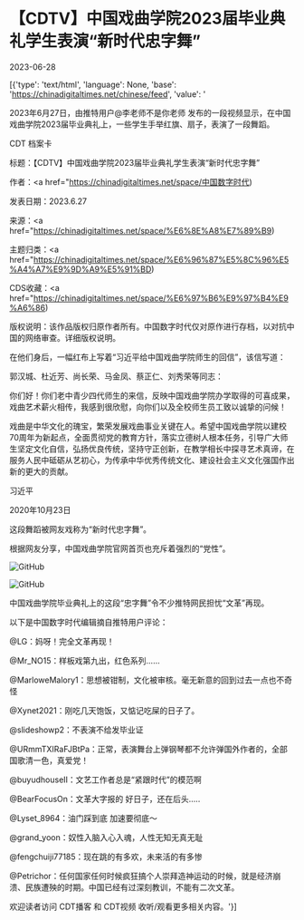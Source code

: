 # 【CDTV】中国戏曲学院2023届毕业典礼学生表演“新时代忠字舞”

2023-06-28

[{'type': 'text/html', 'language': None, 'base': 'https://chinadigitaltimes.net/chinese/feed', 'value': '

2023年6月27日，由推特用户@李老师不是你老师 发布的一段视频显示，在中国戏曲学院2023届毕业典礼上，一些学生手举红旗、扇子，表演了一段舞蹈。



CDT 档案卡

标题：【CDTV】中国戏曲学院2023届毕业典礼学生表演“新时代忠字舞”

作者：<a href="https://chinadigitaltimes.net/space/中国数字时代)

发表日期：2023.6.27

来源：<a href="https://chinadigitaltimes.net/space/%E6%8E%A8%E7%89%B9)

主题归类：<a href="https://chinadigitaltimes.net/space/%E6%96%87%E5%8C%96%E5%A4%A7%E9%9D%A9%E5%91%BD)

CDS收藏：<a href="https://chinadigitaltimes.net/space/%E6%97%B6%E9%97%B4%E9%A6%86)

版权说明：该作品版权归原作者所有。中国数字时代仅对原作进行存档，以对抗中国的网络审查。详细版权说明。





在他们身后，一幅红布上写着“习近平给中国戏曲学院师生的回信”，该信写道：



郭汉城、杜近芳、尚长荣、马金凤、蔡正仁、刘秀荣等同志：

你们好！你们老中青少四代师生的来信，反映中国戏曲学院办学取得的可喜成果，戏曲艺术薪火相传，我感到很欣慰，向你们以及全校师生员工致以诚挚的问候！

戏曲是中华文化的瑰宝，繁荣发展戏曲事业关键在人。希望中国戏曲学院以建校70周年为新起点，全面贯彻党的教育方针，落实立德树人根本任务，引导广大师生坚定文化自信，弘扬优良传统，坚持守正创新，在教学相长中探寻艺术真谛，在服务人民中砥砺从艺初心，为传承中华优秀传统文化、建设社会主义文化强国作出新的更大的贡献。

习近平

2020年10月23日



这段舞蹈被网友戏称为“新时代忠字舞”。

根据网友分享，中国戏曲学院官网首页也充斥着强烈的“党性”。

![GitHub](https://chinadigitaltimes.net/chinese/files/2023/06/FzpH0UJakAgnYKD.jpeg)

![GitHub](https://chinadigitaltimes.net/chinese/files/2023/06/FzpH0UKaUAAglWK.jpeg)

中国戏曲学院毕业典礼上的这段“忠字舞”令不少推特网民担忧“文革”再现。

以下是中国数字时代编辑摘自推特用户评论：



@LG：妈呀！完全文革再现！

@Mr_NO15：样板戏第九出，红色系列……

@MarloweMalory1：思想被钳制，文化被审核。毫无新意的回到过去一点也不奇怪

@Xynet2021：刚吃几天饱饭，又惦记吃屎的日子了。

@slideshowp2：不表演不给发毕业证

@URmmTXIRaFJBtPa：正常，表演舞台上弹钢琴都不允许弹国外作者的，全部国歌清一色，真爱党！

@buyudhouseII：文艺工作者总是“紧跟时代”的模范啊

@BearFocusOn：文革大字报的 好日子，还在后头&#8230;..

@Lyset_8964：油门踩到底 加速要彻底～

@grand_yoon：奴性入脑入心入魂，人性无知无真无耻

@fengchuiji77185：现在跳的有多欢，未来活的有多惨

@Petrichor：任何国家任何时候疯狂搞个人崇拜造神运动的时候，就是经济崩溃、民族遭殃的时期。中国已经有过深刻教训，不能有二次文革。



欢迎读者访问 CDT播客 和 CDT视频 收听/观看更多相关内容。'}]